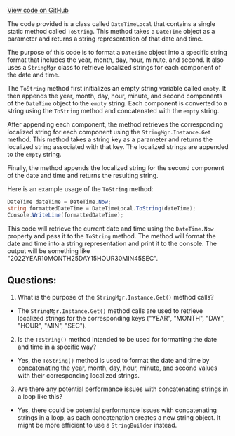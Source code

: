 [View code on GitHub](https://github.com/TieHaxJan/Brick-Force/Assembly-CSharp\DateTimeLocal.cs)

The code provided is a class called `DateTimeLocal` that contains a single static method called `ToString`. This method takes a `DateTime` object as a parameter and returns a string representation of that date and time.

The purpose of this code is to format a `DateTime` object into a specific string format that includes the year, month, day, hour, minute, and second. It also uses a `StringMgr` class to retrieve localized strings for each component of the date and time.

The `ToString` method first initializes an empty string variable called `empty`. It then appends the year, month, day, hour, minute, and second components of the `DateTime` object to the `empty` string. Each component is converted to a string using the `ToString` method and concatenated with the `empty` string.

After appending each component, the method retrieves the corresponding localized string for each component using the `StringMgr.Instance.Get` method. This method takes a string key as a parameter and returns the localized string associated with that key. The localized strings are appended to the `empty` string.

Finally, the method appends the localized string for the second component of the date and time and returns the resulting string.

Here is an example usage of the `ToString` method:

```csharp
DateTime dateTime = DateTime.Now;
string formattedDateTime = DateTimeLocal.ToString(dateTime);
Console.WriteLine(formattedDateTime);
```

This code will retrieve the current date and time using the `DateTime.Now` property and pass it to the `ToString` method. The method will format the date and time into a string representation and print it to the console. The output will be something like "2022YEAR10MONTH25DAY15HOUR30MIN45SEC".
## Questions: 
 1. What is the purpose of the `StringMgr.Instance.Get()` method calls?
- The `StringMgr.Instance.Get()` method calls are used to retrieve localized strings for the corresponding keys ("YEAR", "MONTH", "DAY", "HOUR", "MIN", "SEC").

2. Is the `ToString()` method intended to be used for formatting the date and time in a specific way?
- Yes, the `ToString()` method is used to format the date and time by concatenating the year, month, day, hour, minute, and second values with their corresponding localized strings.

3. Are there any potential performance issues with concatenating strings in a loop like this?
- Yes, there could be potential performance issues with concatenating strings in a loop, as each concatenation creates a new string object. It might be more efficient to use a `StringBuilder` instead.